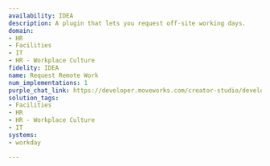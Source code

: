 ```yaml
---
availability: IDEA
description: A plugin that lets you request off-site working days.
domain:
- HR
- Facilities
- IT
- HR - Workplace Culture
fidelity: IDEA
name: Request Remote Work
num_implementations: 1
purple_chat_link: https://developer.moveworks.com/creator-studio/developer-tools/purple-chat/?conversation=%7B%22startTimestamp%22%3A%2211%3A43+AM%22%2C%22messages%22%3A%5B%7B%22role%22%3A%22user%22%2C%22parts%22%3A%5B%7B%22richText%22%3A%22I+need+to+submit+a+remote+work+request+for+the+week.%22%7D%5D%7D%2C%7B%22role%22%3A%22assistant%22%2C%22parts%22%3A%5B%7B%22richText%22%3A%22Sure%2C+which+day+would+you+like+to+work+remotely%3F%22%7D%5D%7D%2C%7B%22role%22%3A%22user%22%2C%22parts%22%3A%5B%7B%22richText%22%3A%22%3Cp%3EThis+Wednesday%3C%2Fp%3E%22%7D%5D%7D%2C%7B%22role%22%3A%22assistant%22%2C%22parts%22%3A%5B%7B%22reasoningSteps%22%3A%5B%7B%22status%22%3A%22success%22%2C%22richText%22%3A%22%3Cp%3E%E2%9C%85+Working+on+%3Cb%3ESubmit+A+Remote+Work+Request%3C%2Fb%3E%3Cbr%3E%E2%8F%B3+Calling+Plugin+%3Cb%3ERequest+Remote+Work%3C%2Fb%3E%3C%2Fp%3E%22%7D%5D%7D%2C%7B%22richText%22%3A%22%3Cp%3EYour+request+to+work+remotely+on+Wednesday%2C+May+29+has+been+submitted.+Is+there+anything+else+I+can+help+with%3F%3C%2Fp%3E%22%7D%5D%7D%5D%7D
solution_tags:
- Facilities
- HR
- HR - Workplace Culture
- IT
systems:
- workday

---
```

